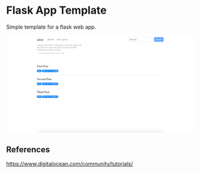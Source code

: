 # Flask App Template

Simple template for a flask web app. 

<img src="https://raw.githubusercontent.com/karinazad/flask-app-template/main/flask_app.png?token=ANKC3TBGRMRDBDILYPFS5M3AK537I">


## References
https://www.digitalocean.com/community/tutorials/
